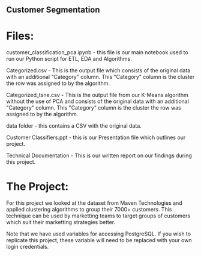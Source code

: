 ## Customer Segmentation

# Files:

customer_classification_pca.ipynb - this file is our main notebook used to run our Python script for ETL, EDA and Algorithms.

Categorized.csv - This is the output file which consists of the original data with an additional "Category" column. This "Category" column is the cluster the row was assigned to by the algorithm.

Categorized_tsne.csv - This is the output file from our K-Means algorithm without the use of PCA and consists of the original data with an additional "Category" column. This "Category" column is the cluster the row was assigned to by the algorithm.

data folder - this contains a CSV with the original data.

Customer Classifiers.ppt - this is our Presentation file which outlines our project.

Technical Documentation - This is our written report on our findings during this project.


# The Project:

For this project we looked at the dataset from Maven Technologies and applied clustering algorithms to group their 7000+ customers. This technique can be used by marketting teams to target groups of customers which suit their marketting strategies better.



Note that we have used variables for accessing PostgreSQL. If you wish to replicate this project, these variable will need to be replaced with your own login credentials.